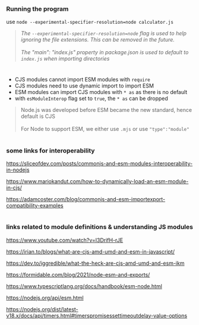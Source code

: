 ### Running the program

use `node --experimental-specifier-resolution=node calculator.js`

> _The `--experimental-specifier-resolution=node` flag is used to help ignoring the file extensions. This can be removed in the future._ \
> \
> _The "main": "index.js" property in package.json is used to default to `index.js` when importing directories_

#

- CJS modules cannot import ESM modules with `require`
- CJS modules need to use dynamic import to import ESM
- ESM modules can import CJS modules with `* as` as there is no default
- with `esModuleInterop` flag set to `true`, the `* as` can be dropped

> Node.js was developed before ESM became the new standard, hence default is CJS \
> \
> For Node to support ESM, we either use `.mjs` or use `"type":"module"`

#

### some links for interoperability

https://sliceofdev.com/posts/commonjs-and-esm-modules-interoperability-in-nodejs

https://www.mariokandut.com/how-to-dynamically-load-an-esm-module-in-cjs/

https://adamcoster.com/blog/commonjs-and-esm-importexport-compatibility-examples

#

### links related to module definitions & understanding JS modules

https://www.youtube.com/watch?v=I3DrifH-rJE

https://irian.to/blogs/what-are-cjs-amd-umd-and-esm-in-javascript/

https://dev.to/iggredible/what-the-heck-are-cjs-amd-umd-and-esm-ikm

https://formidable.com/blog/2021/node-esm-and-exports/

https://www.typescriptlang.org/docs/handbook/esm-node.html

https://nodejs.org/api/esm.html

https://nodejs.org/dist/latest-v18.x/docs/api/timers.html#timerspromisessettimeoutdelay-value-options
